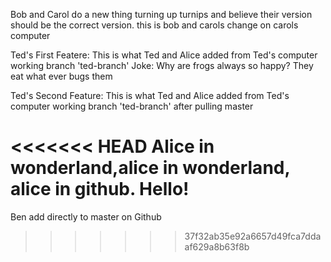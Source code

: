Bob and Carol do a new thing turning up turnips and believe their version should be the correct version.
this is bob and carols change on carols computer 


Ted's First Featere: This is what Ted and Alice added from Ted's computer working branch 'ted-branch'
Joke: Why are frogs always so happy? They eat what ever bugs them

Ted's Second Feature: This is what Ted and Alice added from Ted's computer working branch 'ted-branch' after pulling master

<<<<<<< HEAD
Alice in wonderland,alice in wonderland, alice in github. Hello!
=======


Ben add directly to master on Github
>>>>>>> 37f32ab35e92a6657d49fca7ddaaf629a8b63f8b
